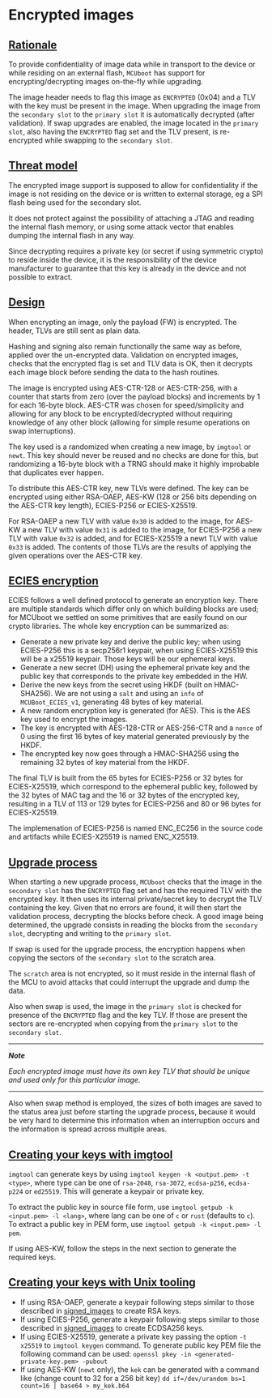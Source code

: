 <!--
    -
    - Licensed to the Apache Software Foundation (ASF) under one
    - or more contributor license agreements.  See the NOTICE file
    - distributed with this work for additional information
    - regarding copyright ownership.  The ASF licenses this file
    - to you under the Apache License, Version 2.0 (the
    - "License"); you may not use this file except in compliance
    - with the License.  You may obtain a copy of the License at
    -
    -  http://www.apache.org/licenses/LICENSE-2.0
    -
    - Unless required by applicable law or agreed to in writing,
    - software distributed under the License is distributed on an
    - "AS IS" BASIS, WITHOUT WARRANTIES OR CONDITIONS OF ANY
    - KIND, either express or implied.  See the License for the
    - specific language governing permissions and limitations
    - under the License.
    -
-->

# Encrypted images

## [Rationale](#rationale)

To provide confidentiality of image data while in transport to the
device or while residing on an external flash, `MCUboot` has support
for encrypting/decrypting images on-the-fly while upgrading.

The image header needs to flag this image as `ENCRYPTED` (0x04) and
a TLV with the key must be present in the image. When upgrading the
image from the `secondary slot` to the `primary slot` it is automatically
decrypted (after validation). If swap upgrades are enabled, the image
located in the `primary slot`, also having the `ENCRYPTED` flag set and the
TLV present, is re-encrypted while swapping to the `secondary slot`.

## [Threat model](#threat-model)

The encrypted image support is supposed to allow for confidentiality
if the image is not residing on the device or is written to external
storage, eg a SPI flash being used for the secondary slot.

It does not protect against the possibility of attaching a JTAG and
reading the internal flash memory, or using some attack vector that
enables dumping the internal flash in any way.

Since decrypting requires a private key (or secret if using symmetric
crypto) to reside inside the device, it is the responsibility of the
device manufacturer to guarantee that this key is already in the device
and not possible to extract.

## [Design](#design)

When encrypting an image, only the payload (FW) is encrypted. The header,
TLVs are still sent as plain data.

Hashing and signing also remain functionally the same way as before,
applied over the un-encrypted data. Validation on encrypted images, checks
that the encrypted flag is set and TLV data is OK, then it decrypts each
image block before sending the data to the hash routines.

The image is encrypted using AES-CTR-128 or AES-CTR-256, with a counter
that starts from zero (over the payload blocks) and increments by 1 for each
16-byte block. AES-CTR was chosen for speed/simplicity and allowing for any
block to be encrypted/decrypted without requiring knowledge of any other
block (allowing for simple resume operations on swap interruptions).

The key used is a randomized when creating a new image, by `imgtool` or
`newt`. This key should never be reused and no checks are done for this,
but randomizing a 16-byte block with a TRNG should make it highly
improbable that duplicates ever happen.

To distribute this AES-CTR key, new TLVs were defined. The key can be
encrypted using either RSA-OAEP, AES-KW (128 or 256 bits depending on the
AES-CTR key length), ECIES-P256 or ECIES-X25519.

For RSA-OAEP a new TLV with value `0x30` is added to the image, for
AES-KW a new TLV with value `0x31` is added to the image, for
ECIES-P256 a new TLV with value `0x32` is added, and for ECIES-X25519 a
newt TLV with value `0x33` is added. The contents of those TLVs
are the results of applying the given operations over the AES-CTR key.

## [ECIES encryption](#ecies-encryption)

ECIES follows a well defined protocol to generate an encryption key. There are
multiple standards which differ only on which building blocks are used; for
MCUboot we settled on some primitives that are easily found on our crypto
libraries. The whole key encryption can be summarized as:

* Generate a new private key and derive the public key; when using ECIES-P256
  this is a secp256r1 keypair, when using ECIES-X25519 this will be a x25519
  keypair. Those keys will be our ephemeral keys.
* Generate a new secret (DH) using the ephemeral private key and the public key
  that corresponds to the private key embedded in the HW.
* Derive the new keys from the secret using HKDF (built on HMAC-SHA256). We
  are not using a `salt` and using an `info` of `MCUBoot_ECIES_v1`, generating
  48 bytes of key material.
* A new random encryption key is generated (for AES). This is
  the AES key used to encrypt the images.
* The key is encrypted with AES-128-CTR or AES-256-CTR and a `nonce` of 0 using
  the first 16 bytes of key material generated previously by the HKDF.
* The encrypted key now goes through a HMAC-SHA256 using the remaining 32
  bytes of key material from the HKDF.

The final TLV is built from the 65 bytes for ECIES-P256 or 32 bytes for
ECIES-X25519, which correspond to the ephemeral public key, followed by the
32 bytes of MAC tag and the 16 or 32 bytes of the encrypted key, resulting in
a TLV of 113 or 129 bytes for ECIES-P256 and 80 or 96 bytes for ECIES-X25519.

The implemenation of ECIES-P256 is named ENC_EC256 in the source code and
artifacts while ECIES-X25519 is named ENC_X25519.

## [Upgrade process](#upgrade-process)

When starting a new upgrade process, `MCUboot` checks that the image in the
`secondary slot` has the `ENCRYPTED` flag set and has the required TLV with the
encrypted key. It then uses its internal private/secret key to decrypt
the TLV containing the key. Given that no errors are found, it will then
start the validation process, decrypting the blocks before check. A good
image being determined, the upgrade consists in reading the blocks from
the `secondary slot`, decrypting and writing to the `primary slot`.

If swap is used for the upgrade process, the encryption happens when
copying the sectors of the `secondary slot` to the scratch area.

The `scratch` area is not encrypted, so it must reside in the internal
flash of the MCU to avoid attacks that could interrupt the upgrade and
dump the data.

Also when swap is used, the image in the `primary slot` is checked for
presence of the `ENCRYPTED` flag and the key TLV. If those are present the
sectors are re-encrypted when copying from the `primary slot` to
the `secondary slot`.

---
***Note***

*Each encrypted image must have its own key TLV that should be unique*
*and used only for this particular image.*

---

Also when swap method is employed, the sizes of both images are saved to
the status area just before starting the upgrade process, because it
would be very hard to determine this information when an interruption
occurs and the information is spread across multiple areas.

## [Creating your keys with imgtool](#creating-your-keys-with-imgtool)

`imgtool` can generate keys by using `imgtool keygen -k <output.pem> -t <type>`,
 where type can be one of `rsa-2048`, `rsa-3072`, `ecdsa-p256`, `ecdsa-p224`
or `ed25519`. This will generate a keypair or private key.

To extract the public key in source file form, use
`imgtool getpub -k <input.pem> -l <lang>`, where lang can be one of `c` or
`rust` (defaults to `c`). To extract a public key in PEM form, use
`imgtool getpub -k <input.pem> -l pem`.

If using AES-KW, follow the steps in the next section to generate the
required keys.

## [Creating your keys with Unix tooling](#creating-your-keys-with-unix-tooling)

* If using RSA-OAEP, generate a keypair following steps similar to those
  described in [signed_images](signed_images.md) to create RSA keys.
* If using ECIES-P256, generate a keypair following steps similar to those
  described in [signed_images](signed_images.md) to create ECDSA256 keys.
* If using ECIES-X25519, generate a private key passing the option `-t x25519`
  to `imgtool keygen` command. To generate public key PEM file the following
  command can be used: `openssl pkey -in <generated-private-key.pem> -pubout`
* If using AES-KW (`newt` only), the `kek` can be generated with a
  command like (change count to 32 for a 256 bit key)
  `dd if=/dev/urandom bs=1 count=16 | base64 > my_kek.b64`
